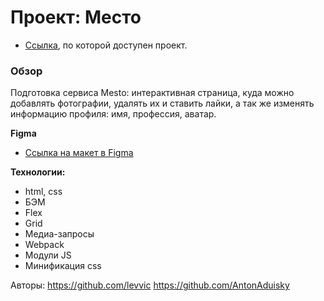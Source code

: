 # Проект: Место

* [Ссылка](https://levvic.github.io/mesto-project/), по которой доступен проект.

### Обзор

Подготовка сервиса Mesto: интерактивная страница, куда можно добавлять фотографии, удалять их и ставить лайки, а так же изменять информацию профиля: имя, профессия, аватар.

**Figma**

* [Ссылка на макет в Figma](https://www.figma.com/file/2cn9N9jSkmxD84oJik7xL7/JavaScript.-Sprint-4?node-id=0%3A1)

**Технологии:**

* html, css
* БЭМ
* Flex
* Grid
* Медиа-запросы
* Webpack
* Mодули JS
* Mинификация css

Авторы:
https://github.com/levvic
https://github.com/AntonAduisky
